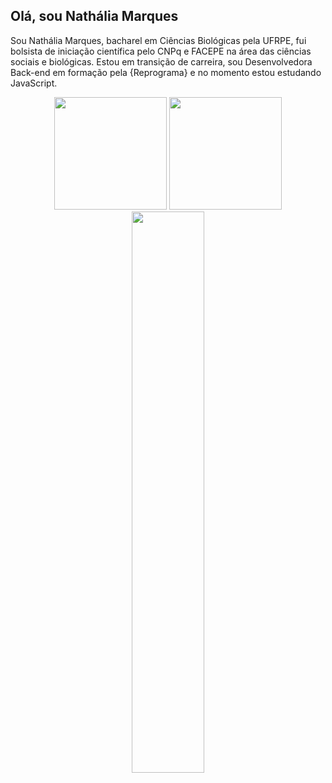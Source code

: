 ## Olá, sou Nathália Marques
  
Sou Nathália Marques, bacharel em Ciências Biológicas pela UFRPE, fui bolsista de iniciação científica pelo CNPq e FACEPE na área das ciências sociais e biológicas. Estou em transição de carreira, sou Desenvolvedora Back-end em formação pela {Reprograma} e no momento estou estudando JavaScript.

<div align="center">
  <img height="180em" src="https://github-readme-stats.vercel.app/api?username=nathaalua&show_icons=true&theme=dark&include_all_commits=true&count_private=true"/>
  <img height="180em" src="https://github-readme-stats.vercel.app/api/top-langs/?username=nathaalua&layout=compact&langs_count=7&theme=dark"/>
  <img width="48%" src="link">
</div>

